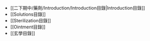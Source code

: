 - [[二下期中/藥劑/Introduction/Introduction目錄|Introduction目錄]]
- [[Solutions目錄]]
- [[Sterilization目錄]]
- [[Ointment目錄]]
- [[玄學目錄]]